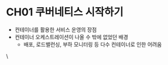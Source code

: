 # CH01 쿠버네티스 시작하기

* 컨테이너를 활용한 서비스 운영의 장점
* 컨테이너 오케스트레이션이 나올 수 밖에 없었던 배경
  * 배포, 로드밸런싱, 부하 모니터링 등 다수 컨테이너로 인한 어려움

\


&#x20;                                                                                                            &#x20;

<figure><img src="https://fistkim101.github.io/images/section-00_kubernetes-page-001.jpg" alt=""><figcaption></figcaption></figure>

<figure><img src="https://fistkim101.github.io/images/section-00_kubernetes-page-002.jpg" alt=""><figcaption></figcaption></figure>

<figure><img src="https://fistkim101.github.io/images/section-00_kubernetes-page-003.jpg" alt=""><figcaption></figcaption></figure>

<figure><img src="https://fistkim101.github.io/images/section-00_kubernetes-page-004.jpg" alt=""><figcaption></figcaption></figure>

<figure><img src="https://fistkim101.github.io/images/section-00_kubernetes-page-005.jpg" alt=""><figcaption></figcaption></figure>

<figure><img src="https://fistkim101.github.io/images/section-00_kubernetes-page-006.jpg" alt=""><figcaption></figcaption></figure>

<figure><img src="https://fistkim101.github.io/images/section-00_kubernetes-page-007.jpg" alt=""><figcaption></figcaption></figure>

<figure><img src="https://fistkim101.github.io/images/section-00_kubernetes-page-008.jpg" alt=""><figcaption></figcaption></figure>

<figure><img src="https://fistkim101.github.io/images/section-00_kubernetes-page-009.jpg" alt=""><figcaption></figcaption></figure>

<figure><img src="https://fistkim101.github.io/images/section-00_kubernetes-page-010.jpg" alt=""><figcaption></figcaption></figure>

<figure><img src="https://fistkim101.github.io/images/section-00_kubernetes-page-011.jpg" alt=""><figcaption></figcaption></figure>

<figure><img src="https://fistkim101.github.io/images/section-00_kubernetes-page-012.jpg" alt=""><figcaption></figcaption></figure>

<figure><img src="https://fistkim101.github.io/images/section-00_kubernetes-page-013.jpg" alt=""><figcaption></figcaption></figure>

<figure><img src="https://fistkim101.github.io/images/section-00_kubernetes-page-014.jpg" alt=""><figcaption></figcaption></figure>

<figure><img src="https://fistkim101.github.io/images/section-00_kubernetes-page-015.jpg" alt=""><figcaption></figcaption></figure>

<figure><img src="https://fistkim101.github.io/images/section-00_kubernetes-page-016.jpg" alt=""><figcaption></figcaption></figure>

<figure><img src="https://fistkim101.github.io/images/section-00_kubernetes-page-017.jpg" alt=""><figcaption></figcaption></figure>

<figure><img src="https://fistkim101.github.io/images/section-00_kubernetes-page-018.jpg" alt=""><figcaption></figcaption></figure>

<figure><img src="https://fistkim101.github.io/images/section-00_kubernetes-page-019.jpg" alt=""><figcaption></figcaption></figure>

<figure><img src="https://fistkim101.github.io/images/section-00_kubernetes-page-020.jpg" alt=""><figcaption></figcaption></figure>

<figure><img src="https://fistkim101.github.io/images/section-00_kubernetes-page-021.jpg" alt=""><figcaption></figcaption></figure>

<figure><img src="https://fistkim101.github.io/images/section-00_kubernetes-page-022.jpg" alt=""><figcaption></figcaption></figure>

<figure><img src="https://fistkim101.github.io/images/section-00_kubernetes-page-023.jpg" alt=""><figcaption></figcaption></figure>

<figure><img src="https://fistkim101.github.io/images/section-00_kubernetes-page-024.jpg" alt=""><figcaption></figcaption></figure>

<figure><img src="https://fistkim101.github.io/images/section-00_kubernetes-page-025.jpg" alt=""><figcaption></figcaption></figure>

<figure><img src="https://fistkim101.github.io/images/section-00_kubernetes-page-026.jpg" alt=""><figcaption></figcaption></figure>

<figure><img src="https://fistkim101.github.io/images/section-00_kubernetes-page-027.jpg" alt=""><figcaption></figcaption></figure>

<figure><img src="https://fistkim101.github.io/images/section-00_kubernetes-page-028.jpg" alt=""><figcaption></figcaption></figure>

<figure><img src="https://fistkim101.github.io/images/section-00_kubernetes-page-029.jpg" alt=""><figcaption></figcaption></figure>

<figure><img src="https://fistkim101.github.io/images/section-00_kubernetes-page-030.jpg" alt=""><figcaption></figcaption></figure>

<figure><img src="https://fistkim101.github.io/images/section-00_kubernetes-page-031.jpg" alt=""><figcaption></figcaption></figure>

<figure><img src="https://fistkim101.github.io/images/section-00_kubernetes-page-032.jpg" alt=""><figcaption></figcaption></figure>

<figure><img src="https://fistkim101.github.io/images/section-00_kubernetes-page-033.jpg" alt=""><figcaption></figcaption></figure>

<figure><img src="https://fistkim101.github.io/images/section-00_kubernetes-page-034.jpg" alt=""><figcaption></figcaption></figure>

<figure><img src="https://fistkim101.github.io/images/section-00_kubernetes-page-035.jpg" alt=""><figcaption></figcaption></figure>

<figure><img src="https://fistkim101.github.io/images/section-00_kubernetes-page-036.jpg" alt=""><figcaption></figcaption></figure>

<figure><img src="https://fistkim101.github.io/images/section-00_kubernetes-page-037.jpg" alt=""><figcaption></figcaption></figure>

<figure><img src="https://fistkim101.github.io/images/section-00_kubernetes-page-038.jpg" alt=""><figcaption></figcaption></figure>

<figure><img src="https://fistkim101.github.io/images/section-00_kubernetes-page-039.jpg" alt=""><figcaption></figcaption></figure>

<figure><img src="https://fistkim101.github.io/images/section-00_kubernetes-page-040.jpg" alt=""><figcaption></figcaption></figure>

<figure><img src="https://fistkim101.github.io/images/section-00_kubernetes-page-041.jpg" alt=""><figcaption></figcaption></figure>

<figure><img src="https://fistkim101.github.io/images/section-00_kubernetes-page-042.jpg" alt=""><figcaption></figcaption></figure>

<figure><img src="https://fistkim101.github.io/images/section-00_kubernetes-page-043.jpg" alt=""><figcaption></figcaption></figure>

<figure><img src="https://fistkim101.github.io/images/section-00_kubernetes-page-044.jpg" alt=""><figcaption></figcaption></figure>

<figure><img src="https://fistkim101.github.io/images/section-00_kubernetes-page-045.jpg" alt=""><figcaption></figcaption></figure>

<figure><img src="https://fistkim101.github.io/images/section-00_kubernetes-page-046.jpg" alt=""><figcaption></figcaption></figure>

<figure><img src="https://fistkim101.github.io/images/section-00_kubernetes-page-047.jpg" alt=""><figcaption></figcaption></figure>

<figure><img src="https://fistkim101.github.io/images/section-00_kubernetes-page-048.jpg" alt=""><figcaption></figcaption></figure>

<figure><img src="https://fistkim101.github.io/images/section-00_kubernetes-page-049.jpg" alt=""><figcaption></figcaption></figure>

<figure><img src="https://fistkim101.github.io/images/section-00_kubernetes-page-050.jpg" alt=""><figcaption></figcaption></figure>

<figure><img src="https://fistkim101.github.io/images/section-00_kubernetes-page-051.jpg" alt=""><figcaption></figcaption></figure>

<figure><img src="https://fistkim101.github.io/images/section-00_kubernetes-page-052.jpg" alt=""><figcaption></figcaption></figure>

<figure><img src="https://fistkim101.github.io/images/section-00_kubernetes-page-053.jpg" alt=""><figcaption></figcaption></figure>

<figure><img src="https://fistkim101.github.io/images/section-00_kubernetes-page-054.jpg" alt=""><figcaption></figcaption></figure>

<figure><img src="https://fistkim101.github.io/images/section-00_kubernetes-page-055.jpg" alt=""><figcaption></figcaption></figure>

<figure><img src="https://fistkim101.github.io/images/section-00_kubernetes-page-056.jpg" alt=""><figcaption></figcaption></figure>

<figure><img src="https://fistkim101.github.io/images/section-00_kubernetes-page-057.jpg" alt=""><figcaption></figcaption></figure>

<figure><img src="https://fistkim101.github.io/images/section-00_kubernetes-page-058.jpg" alt=""><figcaption></figcaption></figure>

<figure><img src="https://fistkim101.github.io/images/section-00_kubernetes-page-059.jpg" alt=""><figcaption></figcaption></figure>

<figure><img src="https://fistkim101.github.io/images/section-00_kubernetes-page-060.jpg" alt=""><figcaption></figcaption></figure>

<figure><img src="https://fistkim101.github.io/images/section-00_kubernetes-page-061.jpg" alt=""><figcaption></figcaption></figure>

<figure><img src="https://fistkim101.github.io/images/section-00_kubernetes-page-062.jpg" alt=""><figcaption></figcaption></figure>

<figure><img src="https://fistkim101.github.io/images/section-00_kubernetes-page-063.jpg" alt=""><figcaption></figcaption></figure>

<figure><img src="https://fistkim101.github.io/images/section-00_kubernetes-page-064.jpg" alt=""><figcaption></figcaption></figure>

<figure><img src="https://fistkim101.github.io/images/section-00_kubernetes-page-065.jpg" alt=""><figcaption></figcaption></figure>

<figure><img src="https://fistkim101.github.io/images/section-00_kubernetes-page-066.jpg" alt=""><figcaption></figcaption></figure>

<figure><img src="https://fistkim101.github.io/images/section-00_kubernetes-page-067.jpg" alt=""><figcaption></figcaption></figure>

<figure><img src="https://fistkim101.github.io/images/section-00_kubernetes-page-068.jpg" alt=""><figcaption></figcaption></figure>

<figure><img src="https://fistkim101.github.io/images/section-00_kubernetes-page-069.jpg" alt=""><figcaption></figcaption></figure>

<figure><img src="https://fistkim101.github.io/images/section-00_kubernetes-page-070.jpg" alt=""><figcaption></figcaption></figure>

<figure><img src="https://fistkim101.github.io/images/section-00_kubernetes-page-071.jpg" alt=""><figcaption></figcaption></figure>

<figure><img src="https://fistkim101.github.io/images/section-00_kubernetes-page-072.jpg" alt=""><figcaption></figcaption></figure>

<figure><img src="https://fistkim101.github.io/images/section-00_kubernetes-page-073.jpg" alt=""><figcaption></figcaption></figure>

<figure><img src="https://fistkim101.github.io/images/section-00_kubernetes-page-074.jpg" alt=""><figcaption></figcaption></figure>

<figure><img src="https://fistkim101.github.io/images/section-00_kubernetes-page-075.jpg" alt=""><figcaption></figcaption></figure>

<figure><img src="https://fistkim101.github.io/images/section-00_kubernetes-page-076.jpg" alt=""><figcaption></figcaption></figure>

<figure><img src="https://fistkim101.github.io/images/section-00_kubernetes-page-077.jpg" alt=""><figcaption></figcaption></figure>

<figure><img src="https://fistkim101.github.io/images/section-00_kubernetes-page-078.jpg" alt=""><figcaption></figcaption></figure>

<figure><img src="https://fistkim101.github.io/images/section-00_kubernetes-page-079.jpg" alt=""><figcaption></figcaption></figure>

<figure><img src="https://fistkim101.github.io/images/section-00_kubernetes-page-080.jpg" alt=""><figcaption></figcaption></figure>

<figure><img src="https://fistkim101.github.io/images/section-00_kubernetes-page-081.jpg" alt=""><figcaption></figcaption></figure>

<figure><img src="https://fistkim101.github.io/images/section-00_kubernetes-page-082.jpg" alt=""><figcaption></figcaption></figure>

<figure><img src="https://fistkim101.github.io/images/section-00_kubernetes-page-083.jpg" alt=""><figcaption></figcaption></figure>

<figure><img src="https://fistkim101.github.io/images/section-00_kubernetes-page-084.jpg" alt=""><figcaption></figcaption></figure>

<figure><img src="https://fistkim101.github.io/images/section-00_kubernetes-page-085.jpg" alt=""><figcaption></figcaption></figure>

<figure><img src="https://fistkim101.github.io/images/section-00_kubernetes-page-086.jpg" alt=""><figcaption></figcaption></figure>

<figure><img src="https://fistkim101.github.io/images/section-00_kubernetes-page-087.jpg" alt=""><figcaption></figcaption></figure>

<figure><img src="https://fistkim101.github.io/images/section-00_kubernetes-page-088.jpg" alt=""><figcaption></figcaption></figure>

<figure><img src="https://fistkim101.github.io/images/section-00_kubernetes-page-089.jpg" alt=""><figcaption></figcaption></figure>

<figure><img src="https://fistkim101.github.io/images/section-00_kubernetes-page-090.jpg" alt=""><figcaption></figcaption></figure>

<figure><img src="https://fistkim101.github.io/images/section-00_kubernetes-page-091.jpg" alt=""><figcaption></figcaption></figure>

<figure><img src="https://fistkim101.github.io/images/section-00_kubernetes-page-092.jpg" alt=""><figcaption></figcaption></figure>

<figure><img src="https://fistkim101.github.io/images/section-00_kubernetes-page-093.jpg" alt=""><figcaption></figcaption></figure>

<figure><img src="https://fistkim101.github.io/images/section-00_kubernetes-page-094.jpg" alt=""><figcaption></figcaption></figure>

<figure><img src="https://fistkim101.github.io/images/section-00_kubernetes-page-095.jpg" alt=""><figcaption></figcaption></figure>

<figure><img src="https://fistkim101.github.io/images/section-00_kubernetes-page-096.jpg" alt=""><figcaption></figcaption></figure>

<figure><img src="https://fistkim101.github.io/images/section-00_kubernetes-page-097.jpg" alt=""><figcaption></figcaption></figure>

<figure><img src="https://fistkim101.github.io/images/section-00_kubernetes-page-098.jpg" alt=""><figcaption></figcaption></figure>

<figure><img src="https://fistkim101.github.io/images/section-00_kubernetes-page-099.jpg" alt=""><figcaption></figcaption></figure>

<figure><img src="https://fistkim101.github.io/images/section-00_kubernetes-page-100.jpg" alt=""><figcaption></figcaption></figure>

<figure><img src="https://fistkim101.github.io/images/section-00_kubernetes-page-101.jpg" alt=""><figcaption></figcaption></figure>

<figure><img src="https://fistkim101.github.io/images/section-00_kubernetes-page-102.jpg" alt=""><figcaption></figcaption></figure>

<figure><img src="https://fistkim101.github.io/images/section-00_kubernetes-page-103.jpg" alt=""><figcaption></figcaption></figure>

<figure><img src="https://fistkim101.github.io/images/section-00_kubernetes-page-104.jpg" alt=""><figcaption></figcaption></figure>

<figure><img src="https://fistkim101.github.io/images/section-00_kubernetes-page-105.jpg" alt=""><figcaption></figcaption></figure>

<figure><img src="https://fistkim101.github.io/images/section-00_kubernetes-page-106.jpg" alt=""><figcaption></figcaption></figure>

<figure><img src="https://fistkim101.github.io/images/section-00_kubernetes-page-107.jpg" alt=""><figcaption></figcaption></figure>

<figure><img src="https://fistkim101.github.io/images/section-00_kubernetes-page-108.jpg" alt=""><figcaption></figcaption></figure>

<figure><img src="https://fistkim101.github.io/images/section-00_kubernetes-page-109.jpg" alt=""><figcaption></figcaption></figure>

<figure><img src="https://fistkim101.github.io/images/section-00_kubernetes-page-110.jpg" alt=""><figcaption></figcaption></figure>

<figure><img src="https://fistkim101.github.io/images/section-00_kubernetes-page-111.jpg" alt=""><figcaption></figcaption></figure>
